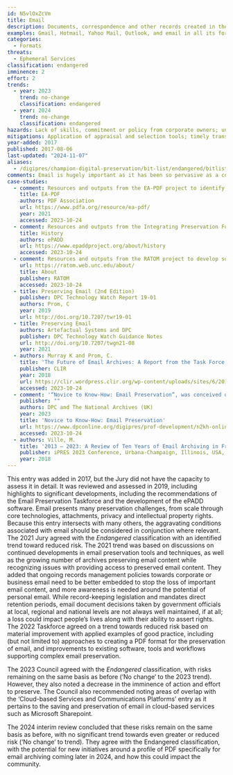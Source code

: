 ```yaml
---
id: N5vlOxZcVm
title: Email
description: Documents, correspondence and other records created in the course of contractual dealings between individuals and agencies, especially where the subjects are of long duration and may be subject to legal scrutiny at undefined points in the distant future.
examples: Gmail, Hotmail, Yahoo Mail, Outlook, and email in all its forms including individual messages, threads of conversation, mailboxes, email servers and file attachments.
categories:
  - Formats
threats:
  - Ephemeral Services
classification: endangered
imminence: 2
effort: 2
trends:
  - year: 2023
    trend: no-change
    classification: endangered
  - year: 2024
    trend: no-change
    classification: endangered
hazards: Lack of skills, commitment or policy from corporate owners; uncertainty or conflicting claims over IPR or orphaned works; use of personal accounts for professional work and vice versa; proliferation and duplication of attachments; email not recognized as a record; absent, unworkable or inconsistent records management; dependence on free cloud-based services; lack of migration path; lack of preservation planning; perverse incentives to delete; encryption.
mitigations: Application of appraisal and selection tools; timely transfer to preservation facility or archive; commitment to transparency; preservation policy; working preservation plan; clear migration path; widespread recognition of email as a record.
year-added: 2017
published: 2017-08-06
last-updated: "2024-11-07"
aliases:
  - /digipres/champion-digital-preservation/bit-list/endangered/bitlist-email
comments: Email is hugely important as it has been so pervasive as a communication mechanism for society. Some methods used and responsibility adopted for collecting at the business and public body level (again will differ globally), but this will be a fraction of the communities that use it, and few will be set up for the long-term care of this data.
case-studies:
  - comment: Resources and outputs from the EA-PDF project to identify the essential characteristics and optimal functional requirements of email messages and necessary related information in a PDF technology-based archive.
    title: EA-PDF
    authors: PDF Association
    url: https://www.pdfa.org/resource/ea-pdf/
    year: 2021
    accessed: 2023-10-24
  - comment: Resources and outputs from the Integrating Preservation Functionality into ePADD (ePADD+) project to integrate long-term email preservation functionality into the program and provide a tool supporting the email archiving lifecycle more robustly.
    title: History
    authors: ePADD
    url: https://www.epaddproject.org/about/history
    accessed: 2023-10-24
  - comment: Resources and outputs from the RATOM project to develop software to assist archives and other collecting organizations with email analysis, selection, and appraisal tasks.
    url: https://ratom.web.unc.edu/about/
    title: About
    publisher: RATOM
    accessed: 2023-10-24
  - title: Preserving Email (2nd Edition)
    publisher: DPC Technology Watch Report 19-01
    authors: Prom, C
    year: 2019
    url: http://doi.org/10.7207/twr19-01
  - title: Preserving Email
    authors: Artefactual Systems and DPC
    publisher: DPC Technology Watch Guidance Notes
    url: http://doi.org/10.7207/twgn21-08
    year: 2021
  - authors: Murray K and Prom, C.
    title: 'The Future of Email Archives: A Report from the Task Force on Technical Approaches for Email Archives'
    publisher: CLIR
    year: 2018
    url: https://clir.wordpress.clir.org/wp-content/uploads/sites/6/2018/08/CLIR-pub175.pdf
    accessed: 2023-10-24
  - comment: '“Novice to Know-How: Email Preservation”, was conceived of and funded by The National Archives (UK) and delivered by the DPC. This course is aimed at learners who already have a solid foundational knowledge of digital preservation (e.g. they have completed the original N2KH learning pathway) and wish to gain practical skills in relation to the preservation of email.'
    publisher: ""
    authors: DPC and The National Archives (UK)
    year: 2023
    title: 'Novice to Know-How: Email Preservation'
    url: https://www.dpconline.org/digipres/prof-development/n2kh-online-training
    accessed: 2023-10-24
  - authors: Ville, M.
    title: '2013 – 2023: A Review of Ten Years of Email Archiving in France'
    publisher: iPRES 2023 Conference, Urbana-Champaign, Illinois, USA, 19–22 September
    year: 2018
---
```

This entry was added in 2017, but the Jury did not have the capacity to assess it in detail. It was reviewed and assessed in 2019, including highlights to significant developments, including the recommendations of the Email Preservation Taskforce and the development of the ePADD software. Email presents many preservation challenges, from scale through core technologies, attachments, privacy and intellectual property rights. Because this entry intersects with many others, the aggravating conditions associated with email should be considered in conjunction where relevant. The 2021 Jury agreed with the *Endangered* classification with an identified trend toward reduced risk. The 2021 trend was based on discussions on continued developments in email preservation tools and techniques, as well as the growing number of archives preserving email content while recognizing issues with providing access to preserved email content. They added that ongoing records management policies towards corporate or business email need to be better embedded to stop the loss of important email content, and more awareness is needed around the potential of personal email. While record-keeping legislation and mandates direct retention periods, email document decisions taken by government officials at local, regional and national levels are not always well maintained, if at all; a loss could impact people’s lives along with their ability to assert rights. The 2022 Taskforce agreed on a trend towards reduced risk based on material improvement with applied examples of good practice, including (but not limited to) approaches to creating a PDF format for the preservation of email, and improvements to existing software, tools and workflows supporting complex email preservation.

The 2023 Council agreed with the *Endangered* classification, with risks remaining on the same basis as before (‘No change’ to the 2023 trend). However, they also noted a decrease in the imminence of action and effort to preserve. The Council also recommended noting areas of overlap with the ‘Cloud-based Services and Communications Platforms’ entry as it pertains to the saving and preservation of email in cloud-based services such as Microsoft Sharepoint.

The 2024 interim review concluded that these risks remain on the same basis as before, with no significant trend towards even greater or reduced risk (‘No change’ to trend). They agree with the Endangered classification, with the potential for new initiatives around a profile of PDF specifically for email archiving coming later in 2024, and how this could impact the community.
